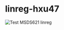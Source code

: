 # linreg-hxu47
![Test MSDS621 linreg](https://github.com/usf-msds621/linreg-hxu47/workflows/Test%20MSDS621%20linreg/badge.svg)
